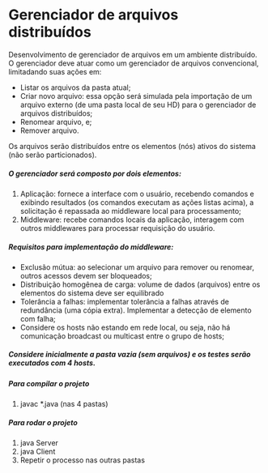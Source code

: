 # Gerenciador de arquivos distribuídos

Desenvolvimento de gerenciador de arquivos em um ambiente distribuído. O gerenciador deve atuar como um gerenciador de arquivos convencional, limitadando suas ações em:

- Listar os arquivos da pasta atual;
- Criar novo arquivo: essa opção será simulada pela importação de um arquivo externo (de uma pasta local de seu HD) para o gerenciador de arquivos distribuídos;
- Renomear arquivo, e;
- Remover arquivo.

Os arquivos serão distribuídos entre os elementos (nós) ativos do sistema (não serão particionados).

##### O gerenciador será composto por dois elementos:
1. Aplicação: fornece a interface com o usuário, recebendo comandos e exibindo resultados (os comandos executam as ações listas acima), a solicitação é repassada ao middleware local para processamento;
2. Middleware: recebe comandos locais da aplicação, interagem com outros middlewares para processar requisição do usuário.

##### Requisitos para implementação do middleware:
- Exclusão mútua: ao selecionar um arquivo para remover ou renomear, outros acessos devem ser bloqueados;
- Distribuição homogênea de carga: volume de dados (arquivos) entre os elementos do sistema deve ser equilibrado
- Tolerância a falhas: implementar tolerância a falhas através de redundância (uma cópia extra). Implementar a detecção de elemento com falha;
- Considere os hosts não estando em rede local, ou seja, não há comunicação broadcast ou multicast entre o grupo de hosts;

##### Considere inicialmente a pasta vazia (sem arquivos) e os testes serão executados com 4 hosts.

##### Para compilar o projeto
1. javac *.java (nas 4 pastas)

##### Para rodar o projeto
1. java Server
2. java Client
3. Repetir o processo nas outras pastas
